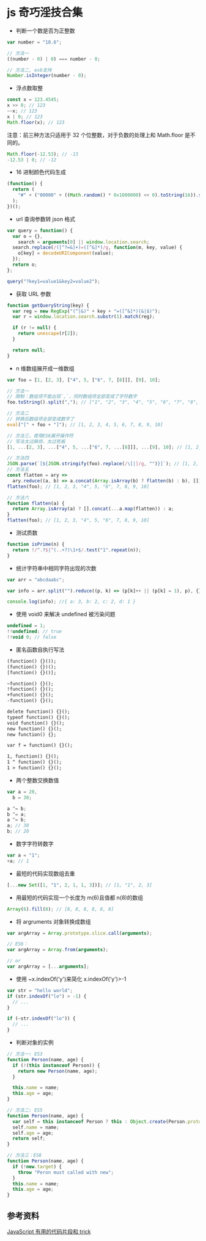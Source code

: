 # js 奇巧淫技合集

- 判断一个数是否为正整数

```js
var number = "10.6";

// 方法一
((number - 0) | 0) === number - 0;

// 方法二, es6支持
Number.isInteger(number - 0);
```

- 浮点数取整

```js
const x = 123.4545;
x >> 0; // 123
~~x; // 123
x | 0; // 123
Math.floor(x); // 123
```

注意：前三种方法只适用于 32 个位整数，对于负数的处理上和 Math.floor 是不同的。

```js
Math.floor(-12.53); // -13
-12.53 | 0; // -12
```

- 16 进制颜色代码生成

```js
(function() {
  return (
    "#" + ("00000" + ((Math.random() * 0x1000000) << 0).toString(16)).slice(-6)
  );
})();
```

- url 查询参数转 json 格式

```js
var query = function() {
  var o = {},
    search = arguments[0] || window.location.search;
  search.replace(/([^?=&]+)=([^&]*)/g, function(m, key, value) {
    o[key] = decodeURIComponent(value);
  });
  return o;
};

query("?key1=value1&key2=value2");
```

- 获取 URL 参数

```js
function getQueryString(key) {
  var reg = new RegExp("(^|&)" + key + "=([^&]*)(&|$)");
  var r = window.location.search.substr(1).match(reg);

  if (r != null) {
    return unescape(r[2]);
  }

  return null;
}
```

- n 维数组展开成一维数组

```js
var foo = [1, [2, 3], ["4", 5, ["6", 7, [8]]], [9], 10];

// 方法一
// 限制：数组项不能出现`,`，同时数组项全部变成了字符数字
foo.toString().split(","); // ["1", "2", "3", "4", "5", "6", "7", "8", "9", "10"]

// 方法二
// 转换后数组项全部变成数字了
eval("[" + foo + "]"); // [1, 2, 3, 4, 5, 6, 7, 8, 9, 10]

// 方法三，使用ES6展开操作符
// 写法太过麻烦，太过死板
[1, ...[2, 3], ...["4", 5, ...["6", 7, ...[8]]], ...[9], 10]; // [1, 2, 3, "4", 5, "6", 7, 8, 9, 10]

// 方法四
JSON.parse(`[${JSON.stringify(foo).replace(/\[|]/g, "")}]`); // [1, 2, 3, "4", 5, "6", 7, 8, 9, 10]
// 方法五
const flatten = ary =>
  ary.reduce((a, b) => a.concat(Array.isArray(b) ? flatten(b) : b), []);
flatten(foo); // [1, 2, 3, "4", 5, "6", 7, 8, 9, 10]

// 方法六
function flatten(a) {
  return Array.isArray(a) ? [].concat(...a.map(flatten)) : a;
}
flatten(foo); // [1, 2, 3, "4", 5, "6", 7, 8, 9, 10]
```

- 测试质数

```js
function isPrime(n) {
  return !/^.?$|^(..+?)\1+$/.test("1".repeat(n));
}
```

- 统计字符串中相同字符出现的次数

```js
var arr = "abcdaabc";

var info = arr.split("").reduce((p, k) => (p[k]++ || (p[k] = 1), p), {});

console.log(info); //{ a: 3, b: 2, c: 2, d: 1 }
```

- 使用 void0 来解决 undefined 被污染问题

```js
undefined = 1;
!!undefined; // true
!!void 0; // false
```

- 匿名函数自执行写法

```html
(function() {}());
(function() {})();
[function() {}()];

~function() {}();
!function() {}();
+function() {}();
-function() {}();

delete function() {}();
typeof function() {}();
void function() {}();
new function() {}();
new function() {};

var f = function() {}();

1, function() {}();
1 ^ function() {}();
1 > function() {}();
```

- 两个整数交换数值

```js
var a = 20,
  b = 30;

a ^= b;
b ^= a;
a ^= b;
a; // 30
b; // 20
```

- 数字字符转数字

```js
var a = "1";
+a; // 1
```

- 最短的代码实现数组去重

```js
[...new Set([1, "1", 2, 1, 1, 3])]; // [1, "1", 2, 3]
```

- 用最短的代码实现一个长度为 m(6)且值都 n(8)的数组

```js
Array(6).fill(8); // [8, 8, 8, 8, 8, 8]
```

- 将 argruments 对象转换成数组

```js
var argArray = Array.prototype.slice.call(arguments);

// ES6：
var argArray = Array.from(arguments);

// or
var argArray = [...arguments];
```

- 使用 ~x.indexOf('y')来简化 x.indexOf('y')>-1

```js
var str = "hello world";
if (str.indexOf("lo") > -1) {
  // ...
}

if (~str.indexOf("lo")) {
  // ...
}
```

- 判断对象的实例

```js
// 方法一: ES3
function Person(name, age) {
  if (!(this instanceof Person)) {
    return new Person(name, age);
  }

  this.name = name;
  this.age = age;
}

// 方法二: ES5
function Person(name, age) {
  var self = this instanceof Person ? this : Object.create(Person.prototype);
  self.name = name;
  self.age = age;
  return self;
}

// 方法三：ES6
function Person(name, age) {
  if (!new.target) {
    throw "Peron must called with new";
  }
  this.name = name;
  this.age = age;
}
```

## 参考资料

[JavaScript 有用的代码片段和 trick](https://mp.weixin.qq.com/s/Z-Vcfl1D5oKMLliGTVhE1g)
